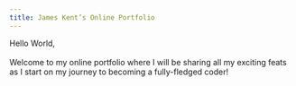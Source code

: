 ```yaml
---
title: James Kent’s Online Portfolio
---
```



Hello World,
<br>
<br>
Welcome to my online portfolio where I will be sharing all my exciting feats as I start on my journey to becoming a fully-fledged coder!
